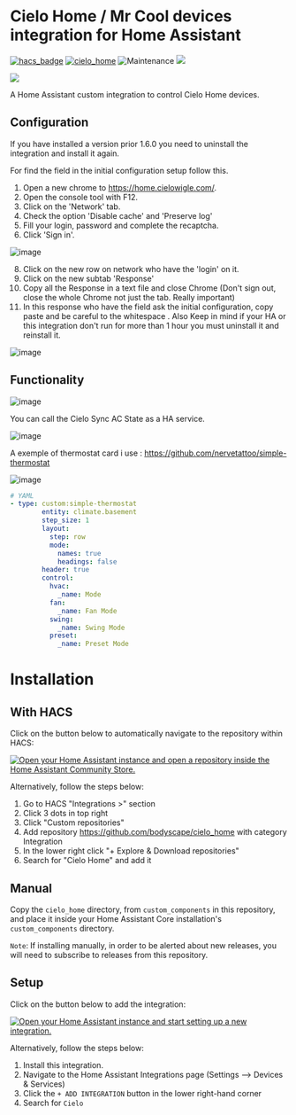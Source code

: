 # Cielo Home / Mr Cool devices integration for Home Assistant

[![hacs_badge](https://img.shields.io/badge/HACS-Default-41BDF5.svg?style=for-the-badge)](https://github.com/hacs/integration)
[![cielo_home](https://img.shields.io/github/release/bodyscape/cielo_home/all.svg?style=for-the-badge)](https://github.com/bodyscape/cielo_home/releases)
![Maintenance](https://img.shields.io/maintenance/yes/2023.svg?style=for-the-badge)
[![](https://img.shields.io/badge/MAINTAINER-bodyscape-red?style=for-the-badge)](https://github.com/bodyscape)

<a href="https://www.buymeacoffee.com/bodyscape"><img src="https://img.buymeacoffee.com/button-api/?text=Buy me a coffee&emoji=&slug=bodyscape&button_colour=FFDD00&font_colour=000000&font_family=Cookie&outline_colour=000000&coffee_colour=ffffff"></a>

A Home Assistant custom integration to control Cielo Home devices.

## Configuration

If you have installed a version prior 1.6.0 you need to uninstall the integration and install it again.

For find the field in the initial configuration setup follow this.

1. Open a new chrome to https://home.cielowigle.com/.
2. Open the console tool with F12.
3. Click on the 'Network' tab.
4. Check the option 'Disable cache' and 'Preserve log'
5. Fill your login, password and complete the recaptcha.
6. Click 'Sign in'.

![image](https://github.com/bodyscape/cielo_home/assets/30115568/3d1878e3-031e-4ab7-86ab-464c15b11eeb)

8. Click on the new row on network who have the 'login' on it.
9. Click on the new subtab 'Response'
10. Copy all the Response in a text file and close Chrome (Don't sign out, close the whole Chrome not just the tab. Really important)
11. In this response who have the field ask the initial configuration, copy paste and be careful to the whitespace . Also Keep in mind if your HA or this integration don't run for more than 1 hour you must uninstall it and reinstall it.

![image](https://github.com/bodyscape/cielo_home/assets/30115568/96702e55-d4e0-4815-8316-a9a6cfbbab74)


## Functionality

![image](https://user-images.githubusercontent.com/30115568/229196023-6d2923fa-a09d-4e03-8615-78060a2003d6.png)


You can call the Cielo Sync AC State as a HA service.

![image](https://user-images.githubusercontent.com/30115568/229198720-c6cbd225-8929-4593-8a49-b015f05f3761.png)


A exemple of thermostat card i use : https://github.com/nervetattoo/simple-thermostat

![image](https://user-images.githubusercontent.com/30115568/218138232-3249b15e-ce08-4eee-bbeb-178d7e150caa.png)

``` yaml
# YAML
- type: custom:simple-thermostat
        entity: climate.basement
        step_size: 1
        layout:
          step: row
          mode:
            names: true
            headings: false
        header: true
        control:
          hvac:
            _name: Mode
          fan:
            _name: Fan Mode
          swing:
            _name: Swing Mode
          preset:
            _name: Preset Mode
```

# Installation

## With HACS

Click on the button below to automatically navigate to the repository within HACS:

[![Open your Home Assistant instance and open a repository inside the Home Assistant Community Store.](https://my.home-assistant.io/badges/hacs_repository.svg)](https://my.home-assistant.io/redirect/hacs_repository/?owner=bodyscape&repository=cielo_home&category=integration)

Alternatively, follow the steps below:

1. Go to HACS "Integrations >" section
2. Click 3 dots in top right
3. Click "Custom repositories"
4. Add repository https://github.com/bodyscape/cielo_home with category Integration
5. In the lower right click "+ Explore & Download repositories"
6. Search for "Cielo Home" and add it

## Manual
Copy the `cielo_home` directory, from `custom_components` in this repository,
and place it inside your Home Assistant Core installation's `custom_components` directory.

`Note`: If installing manually, in order to be alerted about new releases, you will need to subscribe to releases from this repository. 

## Setup

Click on the button below to add the integration:

[![Open your Home Assistant instance and start setting up a new integration.](https://my.home-assistant.io/badges/config_flow_start.svg)](https://my.home-assistant.io/redirect/config_flow_start/?domain=cielo_home)

Alternatively, follow the steps below:

1. Install this integration.
2. Navigate to the Home Assistant Integrations page (Settings --> Devices & Services)
3. Click the `+ ADD INTEGRATION` button in the lower right-hand corner
4. Search for `Cielo`
